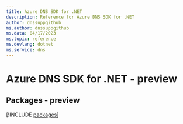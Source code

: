 ```yaml
---
title: Azure DNS SDK for .NET
description: Reference for Azure DNS SDK for .NET
author: dnssuppgithub
ms.author: dnssuppgithub
ms.data: 04/17/2023
ms.topic: reference
ms.devlang: dotnet
ms.service: dns
---
```

# Azure DNS SDK for .NET - preview
## Packages - preview
[!INCLUDE [packages](dns-index.md)]